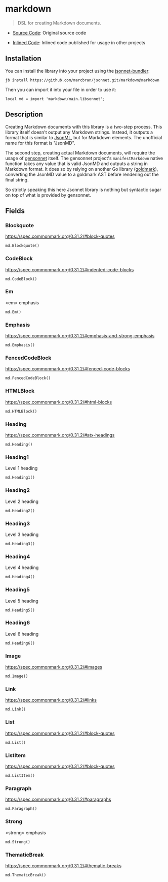# markdown

> DSL for creating Markdown documents.

- [Source Code](https://github.com/marcbran/gensonnet/tree/main/pkg/markdown/lib): Original source code

- [Inlined Code](https://github.com/marcbran/jsonnet/blob/markdown/markdown/main.libsonnet): Inlined code published for usage in other projects

## Installation

You can install the library into your project using the [jsonnet-bundler](https://github.com/jsonnet-bundler/jsonnet-bundler):

```shell
jb install https://github.com/marcbran/jsonnet.git/markdown@markdown
```

Then you can import it into your file in order to use it:

```jsonnet
local md = import 'markdown/main.libsonnet';
```

## Description

Creating Markdown documents with this library is a two-step process.
This library itself doesn't output any Markdown strings.
Instead, it outputs a format that is similar to [JsonML](http://www.jsonml.org/), but for Markdown elements.
The unofficial name for this format is "JsonMD".

The second step, creating actual Markdown documents, will require the usage of [gensonnet](https://github.com/marcbran/gensonnet) itself.
The gensonnet project's `manifestMarkdown` native function takes any value that is valid JsonMD and outputs a string in Markdown format.
It does so by relying on another Go library ([goldmark](https://github.com/yuin/goldmark)), converting the JsonMD value to a goldmark AST before rendering out the final string.

So strictly speaking this here Jsonnet library is nothing but syntactic sugar on top of what is provided by gensonnet.

## Fields

### Blockquote

https://spec.commonmark.org/0.31.2/#block-quotes

```jsonnet
md.Blockquote()
```


### CodeBlock

https://spec.commonmark.org/0.31.2/#indented-code-blocks

```jsonnet
md.CodeBlock()
```


### Em

&lt;em&gt; emphasis

```jsonnet
md.Em()
```


### Emphasis

https://spec.commonmark.org/0.31.2/#emphasis-and-strong-emphasis

```jsonnet
md.Emphasis()
```


### FencedCodeBlock

https://spec.commonmark.org/0.31.2/#fenced-code-blocks

```jsonnet
md.FencedCodeBlock()
```


### HTMLBlock

https://spec.commonmark.org/0.31.2/#html-blocks

```jsonnet
md.HTMLBlock()
```


### Heading

https://spec.commonmark.org/0.31.2/#atx-headings

```jsonnet
md.Heading()
```


### Heading1

Level 1 heading

```jsonnet
md.Heading1()
```


### Heading2

Level 2 heading

```jsonnet
md.Heading2()
```


### Heading3

Level 3 heading

```jsonnet
md.Heading3()
```


### Heading4

Level 4 heading

```jsonnet
md.Heading4()
```


### Heading5

Level 5 heading

```jsonnet
md.Heading5()
```


### Heading6

Level 6 heading

```jsonnet
md.Heading6()
```


### Image

https://spec.commonmark.org/0.31.2/#images

```jsonnet
md.Image()
```


### Link

https://spec.commonmark.org/0.31.2/#links

```jsonnet
md.Link()
```


### List

https://spec.commonmark.org/0.31.2/#block-quotes

```jsonnet
md.List()
```


### ListItem

https://spec.commonmark.org/0.31.2/#block-quotes

```jsonnet
md.ListItem()
```


### Paragraph

https://spec.commonmark.org/0.31.2/#paragraphs

```jsonnet
md.Paragraph()
```


### Strong

&lt;strong&gt; emphasis

```jsonnet
md.Strong()
```


### ThematicBreak

https://spec.commonmark.org/0.31.2/#thematic-breaks

```jsonnet
md.ThematicBreak()
```

